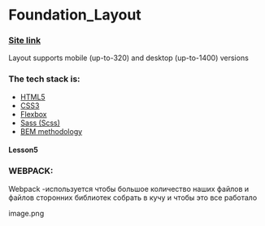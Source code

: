 # **Foundation_Layout**

### [**Site link**](https://annazubenko79.github.io/foundation_layout/)

Layout supports mobile (up-to-320) and desktop (up-to-1400) versions

### **The tech stack is:**

- [HTML5](https://en.wikipedia.org/wiki/HTML5)
- [CSS3](https://en.wikipedia.org/wiki/CSS)
- [Flexbox](https://en.wikipedia.org/wiki/CSS_Flexible_Box_Layout)
- [Sass (Scss)](https://sass-lang.com/)
- [BEM methodology](https://en.bem.info/methodology/)

#### **Lesson5**

### **WEBPACK:**

Webpack -используется чтобы большое количество наших файлов и файлов сторонних библиотек собрать в кучу и чтобы это все работало

image.png
